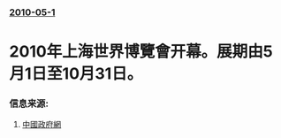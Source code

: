 ### [2010-05-1](/news/2010/05/1/index.md)

##### 
#  2010年上海世界博覽會开幕。展期由5月1日至10月31日。 




### 信息来源:

1. [中國政府網](http://www.gov.cn/ztzl/shsbh/content_395587.htm)
